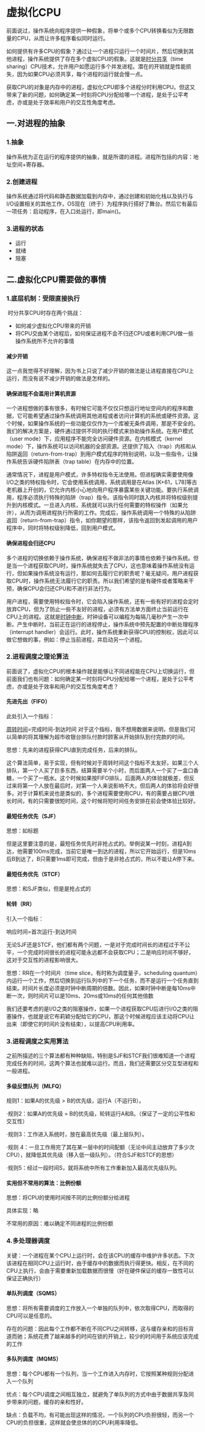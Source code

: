 # 虚拟化CPU

​	前面说过，操作系统向程序提供一种假象，将单个或多个CPU转换看似为无限数量的CPU，从而让许多程序看似同时运行。

​	如何提供有许多CPU的假象？通过让一个进程只运行一个时间片，然后切换到其他进程，操作系统提供了存在多个虚拟CPU的假象。这就是<u>时分共享</u>（time sharing）CPU技术，允许用户如愿运行多个并发进程。潜在的开销就是性能损失，因为如果CPU必须共享，每个进程的运行就会慢一点。

​	获取CPU的对象是内存中的进程，虚拟化CPU即多个进程分时利用CPU。但这又带来了新的问题，如何确定某一时刻将CPU分配给哪一个进程，是处于公平考虑，亦或是处于效率和用户的交互性角度考虑。

## 一.对进程的抽象

### 1.抽象

​	操作系统为正在运行的程序提供的抽象，就是所谓的进程。进程所包括的内容：地址空间+寄存器。

### 2.创建进程

​	操作系统通过将代码和静态数据加载到内存中，通过创建和初始化栈以及执行与I/O设置相关的其他工作，OS现在（终于）为程序执行搭好了舞台。然后它有最后一项任务：启动程序，在入口处运行，即main()。

### 3.进程的状态

* 运行
* 就绪
* 阻塞

## 二.虚拟化CPU需要做的事情

### 1.底层机制：受限直接执行

​	时分共享CPU时存在两个挑战：

* 如何减少虚拟化CPU带来的开销
* 将CPU交由某个进程后，如何保证进程不会不归还CPU或者利用CPU做一些操作系统所不允许的事情

#### 减少开销

​	这一点我觉得不好理解，因为书上只说了减少开销的做法是让进程直接在CPU上运行，而没有说不减少开销的做法是怎样的。

#### 确保进程不会滥用计算机资源

​	一个进程想做的事有很多，有时候它可能不仅仅只想运行地址空间内的程序和数据，它可能希望通过操作系统调用其他进程或者访问计算机的系统或硬件资源。这个时候，如果操作系统的一些功能仅仅作为一个库被无条件调用，那是不安全的。我们的解决方案是，硬件通过提供不同的执行模式来协助操作系统。在用户模式（user mode）下，应用程序不能完全访问硬件资源。在内核模式（kernel mode）下，操作系统可以访问机器的全部资源。还提供了陷入（trap）内核和从陷阱返回（return-from-trap）到用户模式程序的特别说明，以及一些指令，让操作系统告诉硬件陷阱表（trap table）在内存中的位置。

​	通常情况下，进程是用户模式，许多特权指令无法使用。但进程确实需要使用像I/O之类的特权指令时，它会使用系统调用，系统调用是在Atlas [K+61，L78]等古老机器上开创的，它允许内核小心地向用户程序暴露某些关键功能。要执行系统调用，程序必须执行特殊的陷阱（trap）指令。该指令同时跳入内核并将特权级别提升到内核模式。一旦进入内核，系统就可以执行任何需要的特权操作（如果允许），从而为调用进程执行所需的工作。完成后，操作系统调用一个特殊的从陷阱返回（return-from-trap）指令，如你期望的那样，该指令返回到发起调用的用户程序中，同时将特权级别降低，回到用户模式。

#### 确保进程会归还CPU

​	多个进程的切换依赖于操作系统，确保进程不做非法的事情也依赖于操作系统。但是当一个进程获取CPU时，操作系统就失去了CPU，这也意味着操作系统没有运行，但如果操作系统没有运行，那如何去履行它的职责呢？毫无疑问，用户进程获取CPU时，操作系统无法履行它的职责。所以我们希望的是有硬件或者策略来干预，确保CPU会归还CPU和不进行非法行为。

​	用户进程，需要使用特权指令时，它会陷入操作系统，还有一些有好的进程会定时放弃CPU，但为了防止一些不友好的进程，必须有方法单方面终止当前运行在CPU上的进程。这就是<u>时钟中断</u>，时钟设备可以编程为每隔几毫秒产生一次中断。产生中断时，当前正在运行的进程停止，操作系统中预先配置的中断处理程序（interrupt handler）会运行。此时，操作系统重新获得CPU的控制权，因此可以做它想做的事，例如：停止当前进程，并启动另一个进程。

### 2.进程调度之理论算法

​	前面说了，虚拟化CPU的根本操作就是能够让不同进程能在CPU上切换运行，但前面我们也有问题：如何确定某一时刻将CPU分配给哪一个进程，是处于公平考虑，亦或是处于效率和用户的交互性角度考虑？

#### 先进先出（FIFO）

此处引入一个指标：

<u>周转时间</u>=完成时间-到达时间   对于这个指标，我不想用数据来说明，但是我们可以简单的将其理解为超市收银台排队付款时顾客从开始排队到付完款的时间。

思想：先来的进程获得CPU直到完成任务，后来的排队。

​	这个算法简单，易于实现，但有时候对于周转时间这个指标不太友好。如果三个人排队，第一个人买了巨多东西，结算需要半个小时，而后面两人一个买了一盒口香糖，一个买了一瓶水。这个时候如果按FIFO排队，后面两人的体验就极差，但反过来将第一个人放在最后时，对第一个人来说影响不大，但后两人的体验将会好很多。对于计算机来说也是类似的，多个进程需要使用CPU，有的需要占据CPU很长时间，有的只需要很短时间，这个时候将短时间任务安排在前会使体验比较好。

#### 最短任务优先（SJF）

思想：如标题	

​	但是这里要注意的是，最短任务优先时非抢占式的。举例说某一时刻，进程A到达，他需要100ms完成，当前它是唯一到达的进程，所以它开始运行，但是10ms后B到达了，B只需要1ms即可完成，但由于是非抢占式的，所以不能让A停下来。

#### 最短任务优先（STCF）

思想：和SJF类似，但是是抢占式的

#### 轮转（RR）

引入一个指标：

响应时间=首次运行-到达时间

无论SJF还是STCF，他们都有两个问题，一是对于完成时间长的进程过于不公平，一个完成时间很长的进程可能永远都不会获取CPU；二是响应时间不够好，这对于交互性的进程影响很大。

思想：RR在一个时间片（time slice，有时称为调度量子，scheduling quantum）内运行一个工作，然后切换到运行队列中的下一个任务，而不是运行一个任务直到结束。时间片长度必须是时钟中断周期的倍数。因此，如果时钟中断是每10ms中断一次，则时间片可以是10ms、20ms或10ms的任何其他倍数

​	我们还要考虑的是I/O之类的阻塞操作，如果一个进程获取CPU后进行I/O之类的阻塞操作，也就是说它布莉颖分配给它的CPU，那这个时候进程应该主动将CPU让出来（即使它的时间片没有结束），以提高CPU利用率。

### 3.进程调度之实用算法

​	之前所描述的三个算法都有种种缺陷，特别是SJF和STCF我们很难知道一个进程完成任务的时间，这两个算法也就难以运行。而且，我们还需要区分交互型进程和一般进程。

#### 多级反馈队列（MLFQ）

规则1：如果A的优先级 > B的优先级，运行A（不运行B）。

·规则2：如果A的优先级 = B的优先级，轮转运行A和B。（保证了一定的公平性和交互性）

·规则3：工作进入系统时，放在最高优先级（最上层队列）。

·规则 4：一旦工作用完了其在某一层中的时间配额（无论中间主动放弃了多少次CPU），就降低其优先级（移入低一级队列）。（符合SJF和STCF的思想）

·规则5：经过一段时间S，就将系统中所有工作重新加入最高优先级队列。

#### 实用但不常用的算法：比例份额

思想：将CPU的使用时间按不同的比例份额分给进程

具体实现：略

不常用的原因：难以确定不同进程的比例份额

### 4.多处理器调度

关键：一个进程在某个CPU上运行时，会在该CPU的缓存中维护许多状态。下次该进程在相同CPU上运行时，由于缓存中的数据而执行得更快。相反，在不同的CPU上执行，会由于需要重新加载数据而很慢（好在硬件保证的缓存一致性可以保证正确执行）

#### 单队列调度（SQMS）

思想：将所有需要调度的工作放入一个单独的队列中，依次取得CPU，而取得的CPU可以是任意的。

存在的问题：因此每个工作都不断在不同CPU之间转移，这与缓存亲和的目标背道而驰；系统花费了越来越多的时间在锁的开销上，较少的时间用于系统应该完成的工作

#### 多队列调度（MQMS）

思想：每个CPU都有一个队列，当一个工作进入内存时，它按照某种规则分配进入一个队列

优点：每个CPU调度之间相互独立，就避免了单队列的方式中由于数据共享及同步带来的问题，缓存的亲和性好。

缺点：负载不均，有可能出现这样的情况，一个队列的CPU负担很轻，而另一个CPU的负担很重，这样就会使总体的的CPU利用率降低。